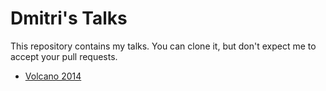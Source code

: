 Dmitri's Talks
==============

This repository contains my talks.  You can clone it, but don't expect me
to accept your pull requests.

- [Volcano 2014](volcano/volcano-slides.html)
